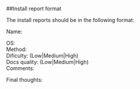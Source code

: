##Install report format

The install reports should be in the following format:

Name:

OS: </br>
Method: </br>
Dificulty: (Low|Medium|High) </br>
Docs quality: (Low|Medium|High) </br>
Comments: </br>


Final thoughts:
